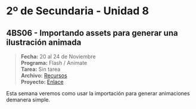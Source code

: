 # 2º de Secundaria - Unidad 8

<div class="currentTheme">

## 4BS06 -  Importando assets para generar una ilustración animada

> **Fecha:** 20 al 24 de Noviembre<br> **Programa:** Flash / Animate<br> **Tarea:** Sin tarea<br> **Archivo:** [Recursos](https://app.box.com/s/oyak0bxbumv0jxncq4k3xmmdo9bjtq3t)<br> **Proyecto:** [Enlace](https://www.canva.com/design/DAFx6MyvHW4/9AMozs-TpQhJ35VkZnTA4Q/view?utm_content=DAFx6MyvHW4&utm_campaign=designshare&utm_medium=link&utm_source=editor)

Esta semana veremos como usar la importación para generar animaciones demanera simple.

</div>